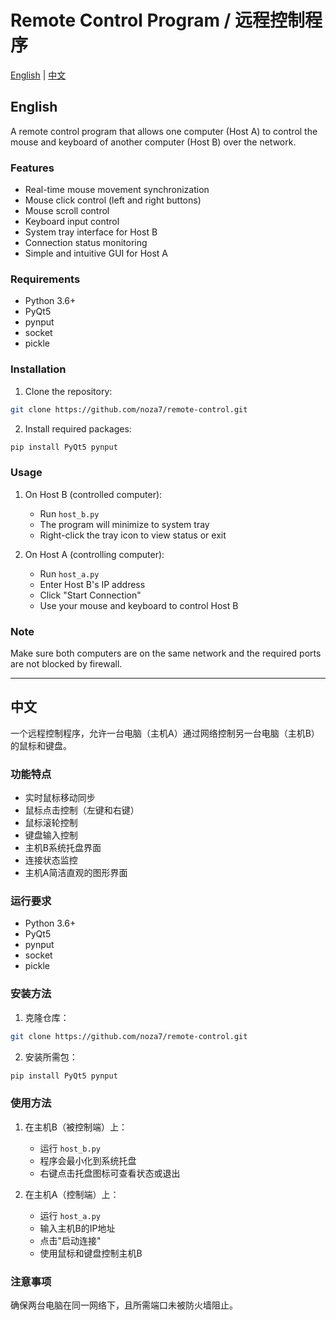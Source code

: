# Remote Control Program / 远程控制程序

[English](#english) | [中文](#中文)

## English

A remote control program that allows one computer (Host A) to control the mouse and keyboard of another computer (Host B) over the network.

### Features

- Real-time mouse movement synchronization
- Mouse click control (left and right buttons)
- Mouse scroll control
- Keyboard input control
- System tray interface for Host B
- Connection status monitoring
- Simple and intuitive GUI for Host A

### Requirements

- Python 3.6+
- PyQt5
- pynput
- socket
- pickle

### Installation

1. Clone the repository:
```bash
git clone https://github.com/noza7/remote-control.git
```

2. Install required packages:
```bash
pip install PyQt5 pynput
```

### Usage

1. On Host B (controlled computer):
   - Run `host_b.py`
   - The program will minimize to system tray
   - Right-click the tray icon to view status or exit

2. On Host A (controlling computer):
   - Run `host_a.py`
   - Enter Host B's IP address
   - Click "Start Connection"
   - Use your mouse and keyboard to control Host B

### Note

Make sure both computers are on the same network and the required ports are not blocked by firewall.

---

## 中文

一个远程控制程序，允许一台电脑（主机A）通过网络控制另一台电脑（主机B）的鼠标和键盘。

### 功能特点

- 实时鼠标移动同步
- 鼠标点击控制（左键和右键）
- 鼠标滚轮控制
- 键盘输入控制
- 主机B系统托盘界面
- 连接状态监控
- 主机A简洁直观的图形界面

### 运行要求

- Python 3.6+
- PyQt5
- pynput
- socket
- pickle

### 安装方法

1. 克隆仓库：
```bash
git clone https://github.com/noza7/remote-control.git
```

2. 安装所需包：
```bash
pip install PyQt5 pynput
```

### 使用方法

1. 在主机B（被控制端）上：
   - 运行 `host_b.py`
   - 程序会最小化到系统托盘
   - 右键点击托盘图标可查看状态或退出

2. 在主机A（控制端）上：
   - 运行 `host_a.py`
   - 输入主机B的IP地址
   - 点击"启动连接"
   - 使用鼠标和键盘控制主机B

### 注意事项

确保两台电脑在同一网络下，且所需端口未被防火墙阻止。